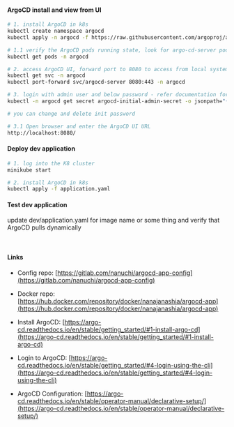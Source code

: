 #### ArgoCD install and view from UI

```bash
# 1. install ArgoCD in k8s
kubectl create namespace argocd
kubectl apply -n argocd -f https://raw.githubusercontent.com/argoproj/argo-cd/stable/manifests/install.yaml

# 1.1 verify the ArgoCD pods running state, look for argo-cd-server pods
kubectl get pods -n argocd

# 2. access ArgoCD UI, forward port to 8080 to access from local system 
kubectl get svc -n argocd
kubectl port-forward svc/argocd-server 8080:443 -n argocd

# 3. login with admin user and below password - refer documentation for the details:
kubectl -n argocd get secret argocd-initial-admin-secret -o jsonpath="{.data.password}" | base64 --decode && echo

# you can change and delete init password

# 3.1 Open browser and enter the ArgoCD UI URL 
http://localhost:8080/

```

#### Deploy dev application 

```bash
# 1. log into the K8 cluster
minikube start 

# 2. install ArgoCD in k8s
kubectl apply -f application.yaml

```

#### Test dev application 
update dev/application.yaml for image name or some thing and verify that ArgoCD pulls dynamically


</br>

#### Links

* Config repo: [https://gitlab.com/nanuchi/argocd-app-config](https://gitlab.com/nanuchi/argocd-app-config)

* Docker repo: [https://hub.docker.com/repository/docker/nanajanashia/argocd-app](https://hub.docker.com/repository/docker/nanajanashia/argocd-app)

* Install ArgoCD: [https://argo-cd.readthedocs.io/en/stable/getting_started/#1-install-argo-cd](https://argo-cd.readthedocs.io/en/stable/getting_started/#1-install-argo-cd)

* Login to ArgoCD: [https://argo-cd.readthedocs.io/en/stable/getting_started/#4-login-using-the-cli](https://argo-cd.readthedocs.io/en/stable/getting_started/#4-login-using-the-cli)

* ArgoCD Configuration: [https://argo-cd.readthedocs.io/en/stable/operator-manual/declarative-setup/](https://argo-cd.readthedocs.io/en/stable/operator-manual/declarative-setup/)
